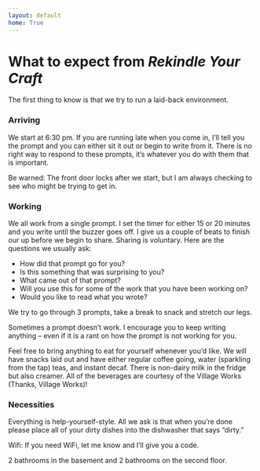 ```yaml
---
layout: default
home: True
---
```

# What to expect from *Rekindle Your Craft*

The first thing to know is that we try to run a laid-back environment.

### Arriving

We start at 6:30 pm. 
If you are running late when you come in, I’ll tell you the prompt and you can either sit it out or begin to write from it. There is no right way to respond to these prompts, it’s whatever you do with them that is important. 

Be warned: The front door locks after we start, but I am always checking to see who might be trying to get in. 

### Working

We all work from a single prompt. I set the timer for either 15 or 20 minutes and you write until the buzzer goes off. I give us a couple of beats to finish our up before we begin to share. Sharing is voluntary. Here are the questions we usually ask:

* How did that prompt go for you?
* Is this something that was surprising to you?
* What came out of that prompt?
* Will you use this for some of the work that you have been working on?
* Would you like to read what you wrote?

We try to go through 3 prompts, take a break to snack and stretch our legs. 

Sometimes a prompt doesn’t work. I encourage you to keep writing anything – even if it is a rant on how the prompt is not working for you.

Feel free to bring anything to eat for yourself whenever you’d like. We will have snacks laid out and have either regular coffee going, water (sparkling from the tap) teas, and instant decaf. There is non-dairy milk in the fridge but also creamer. All of the beverages are courtesy of the Village Works (Thanks, Village Works)!

### Necessities
Everything is help-yourself-style. All we ask is that when you’re done please place all of your dirty dishes into the dishwasher that says “dirty.” 

Wifi: If you need WiFi, let me know and I’ll give you a code.

2 bathrooms in the basement and 2 bathrooms on the second floor.
